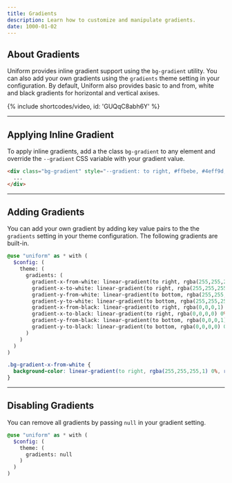```yaml
---
title: Gradients
description: Learn how to customize and manipulate gradients.
date: 1000-01-02
---
```


## About Gradients

Uniform provides inline gradient support using the `bg-gradient` utility. You can also add your own gradients using the `gradients` theme setting in your configuration. By default, Uniform also provides basic to and from, white and black gradients for horizontal and vertical axises.

{% include shortcodes/video, id: 'GUQqC8abh6Y' %}

---

## Applying Inline Gradient

To apply inline gradients, add a the class `bg-gradient` to any element and override the `--gradient` CSS variable with your gradient value.

```html
<div class="bg-gradient" style="--gradient: to right, #ffbebe, #4eff9d;">
  ...
</div>
```

---

## Adding Gradients

You can add your own gradient by adding key value pairs to the the `gradients` setting in your theme configuration. The following gradients are built-in.

```scss
@use "uniform" as * with (
  $config: (
    theme: (
      gradients: (
        gradient-x-from-white: linear-gradient(to right, rgba(255,255,255,1) 0%, rgba(255,255,255,0) 100%),
        gradient-x-to-white: linear-gradient(to right, rgba(255,255,255,0) 0%, rgba(255,255,255,1) 100%),
        gradient-y-from-white: linear-gradient(to bottom, rgba(255,255,255,1) 0%, rgba(255,255,255,0) 100%),
        gradient-y-to-white: linear-gradient(to bottom, rgba(255,255,255,0) 0%, rgba(255,255,255,1) 100%),
        gradient-x-from-black: linear-gradient(to right, rgba(0,0,0,1) 0%, rgba(0,0,0,0) 100%),
        gradient-x-to-black: linear-gradient(to right, rgba(0,0,0,0) 0%, rgba(0,0,0,1) 100%),
        gradient-y-from-black: linear-gradient(to bottom, rgba(0,0,0,1) 0%, rgba(0,0,0,0) 100%),
        gradient-y-to-black: linear-gradient(to bottom, rgba(0,0,0,0) 0%, rgba(0,0,0,1) 100%),
      )
    )
  )
)
```

```css
.bg-gradient-x-from-white {
  background-color: linear-gradient(to right, rgba(255,255,255,1) 0%, rgba(255,255,255,0) 100%);
}
```

---

## Disabling Gradients

You can remove all gradients by passing `null` in your gradient setting.

```scss
@use "uniform" as * with (
  $config: (
    theme: (
      gradients: null
    )
  )
)
